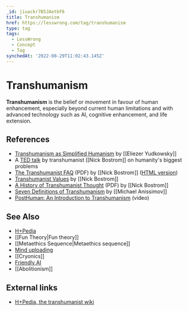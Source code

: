 ```yaml
---
_id: jiuackr7B5JAetbF6
title: Transhumanism
href: https://lesswrong.com/tag/transhumanism
type: tag
tags:
  - LessWrong
  - Concept
  - Tag
synchedAt: '2022-08-29T11:02:43.145Z'
---
```

# Transhumanism

**Transhumanism** is the belief or movement in favour of human enhancement, especially beyond current human limitations and with advanced technology such as AI, cognitive enhancement, and life extension.

## References

- [Transhumanism as Simplified Humanism](http://yudkowsky.net/singularity/simplified) by [[Eliezer Yudkowsky]]
- A [TED talk](http://www.ted.com/talks/nick_bostrom_on_our_biggest_problems.html) by transhumanist [[Nick Bostrom]] on humanity's biggest problems
- [The Transhumanist FAQ](http://www.nickbostrom.com/views/transhumanist.pdf) (PDF) by [[Nick Bostrom]] ([HTML version](http://whatistranshumanism.org/))
- [Transhumanist Values](http://www.nickbostrom.com/ethics/values.html) by [[Nick Bostrom]]
- [A History of Transhumanist Thought](http://www.nickbostrom.com/papers/history.pdf) (PDF) by [[Nick Bostrom]]
- [Seven Definitions of Transhumanism](https://web.archive.org/web/20130115205756/http://www.acceleratingfuture.com/michael/blog/2007/09/seven-definitions-of-transhumanism/) by [[Michael Anissimov]]
- [PostHuman: An Introduction to Transhumanism](https://www.youtube.com/watch?v=bTMS9y8OVuY) (video)

## See Also

- [H+Pedia](https://wiki.lesswrong.com/wiki/H+Pedia)
- [[Fun Theory|Fun theory]]
- [[Metaethics Sequence|Metaethics sequence]]
- [Mind uploading](https://www.lesswrong.com/tag/mind-uploading)
- [[Cryonics]]
- [Friendly AI](https://wiki.lesswrong.com/wiki/Friendly_AI)
- [[Abolitionism]]

## External links

- [H+Pedia, the transhumanist wiki](https://hpluspedia.org/)